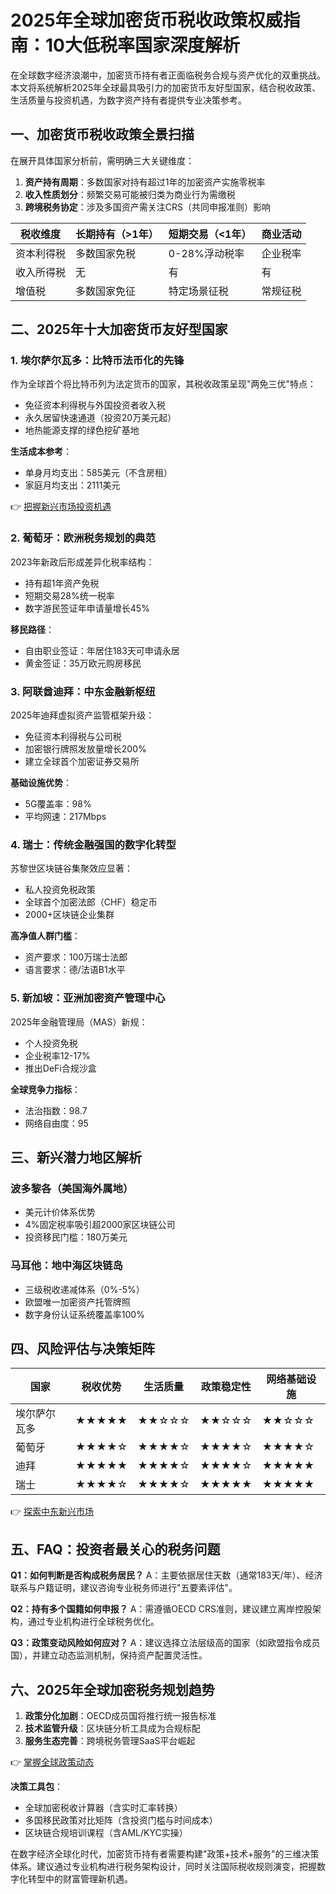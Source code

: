 # 2025年全球加密货币税收政策权威指南：10大低税率国家深度解析

在全球数字经济浪潮中，加密货币持有者正面临税务合规与资产优化的双重挑战。本文将系统解析2025年全球最具吸引力的加密货币友好型国家，结合税收政策、生活质量与投资机遇，为数字资产持有者提供专业决策参考。

## 一、加密货币税收政策全景扫描

在展开具体国家分析前，需明确三大关键维度：
1. **资产持有周期**：多数国家对持有超过1年的加密资产实施零税率
2. **收入性质划分**：频繁交易可能被归类为商业行为需缴税
3. **跨境税务协定**：涉及多国资产需关注CRS（共同申报准则）影响

| 税收维度       | 长期持有（>1年） | 短期交易（<1年） | 商业活动 |
|----------------|------------------|------------------|----------|
| 资本利得税     | 多数国家免税     | 0-28%浮动税率    | 企业税率 |
| 收入所得税     | 无               | 有               | 有       |
| 增值税         | 多数国家免征     | 特定场景征税     | 常规征税 |

## 二、2025年十大加密货币友好型国家

### 1. 埃尔萨尔瓦多：比特币法币化的先锋
作为全球首个将比特币列为法定货币的国家，其税收政策呈现"两免三优"特点：
- 免征资本利得税与外国投资者收入税
- 永久居留快速通道（投资20万美元起）
- 地热能源支撑的绿色挖矿基地

**生活成本参考**：
- 单身月均支出：585美元（不含房租）
- 家庭月均支出：2111美元

👉 [把握新兴市场投资机遇](https://bit.ly/okx_welcome)

### 2. 葡萄牙：欧洲税务规划的典范
2023年新政后形成差异化税率结构：
- 持有超1年资产免税
- 短期交易28%统一税率
- 数字游民签证年申请量增长45%

**移民路径**：
- 自由职业签证：年居住183天可申请永居
- 黄金签证：35万欧元购房移民

### 3. 阿联酋迪拜：中东金融新枢纽
2025年迪拜虚拟资产监管框架升级：
- 免征资本利得税与公司税
- 加密银行牌照发放量增长200%
- 建立全球首个加密证券交易所

**基础设施优势**：
- 5G覆盖率：98%
- 平均网速：217Mbps

### 4. 瑞士：传统金融强国的数字化转型
苏黎世区块链谷集聚效应显著：
- 私人投资免税政策
- 全球首个加密法郎（CHF）稳定币
- 2000+区块链企业集群

**高净值人群门槛**：
- 资产要求：100万瑞士法郎
- 语言要求：德/法语B1水平

### 5. 新加坡：亚洲加密资产管理中心
2025年金融管理局（MAS）新规：
- 个人投资免税
- 企业税率12-17%
- 推出DeFi合规沙盒

**全球竞争力指标**：
- 法治指数：98.7
- 网络自由度：95

## 三、新兴潜力地区解析

### 波多黎各（美国海外属地）
- 美元计价体系优势
- 4%固定税率吸引超2000家区块链公司
- 投资移民门槛：180万美元

### 马耳他：地中海区块链岛
- 三级税收递减体系（0%-5%）
- 欧盟唯一加密资产托管牌照
- 数字身份认证系统覆盖率100%

## 四、风险评估与决策矩阵

| 国家        | 税收优势 | 生活质量 | 政策稳定性 | 网络基础设施 |
|-------------|----------|----------|------------|--------------|
| 埃尔萨尔瓦多 | ★★★★★   | ★★☆☆☆   | ★★☆☆☆     | ★★☆☆☆       |
| 葡萄牙       | ★★★★☆   | ★★★★☆   | ★★★★☆     | ★★★★☆       |
| 迪拜         | ★★★★★   | ★★★★☆   | ★★★★☆     | ★★★★★       |
| 瑞士         | ★★★★☆   | ★★★★☆   | ★★★★★     | ★★★★★       |

👉 [探索中东新兴市场](https://bit.ly/okx_welcome)

## 五、FAQ：投资者最关心的税务问题

**Q1：如何判断是否构成税务居民？**
A：主要依据居住天数（通常183天/年）、经济联系与户籍证明，建议咨询专业税务师进行"五要素评估"。

**Q2：持有多个国籍如何申报？**
A：需遵循OECD CRS准则，建议建立离岸控股架构，通过专业机构进行全球税务优化。

**Q3：政策变动风险如何应对？**
A：建议选择立法层级高的国家（如欧盟指令成员国），并建立动态监测机制，保持资产配置灵活性。

## 六、2025年全球加密税务规划趋势

1. **政策分化加剧**：OECD成员国将推行统一报告标准
2. **技术监管升级**：区块链分析工具成为合规标配
3. **服务生态完善**：跨境税务管理SaaS平台崛起

👉 [掌握全球政策动态](https://bit.ly/okx_welcome)

**决策工具包**：
- 全球加密税收计算器（含实时汇率转换）
- 多国移民政策对比矩阵（含投资门槛与时间成本）
- 区块链合规培训课程（含AML/KYC实操）

在数字经济全球化时代，加密货币持有者需要构建"政策+技术+服务"的三维决策体系。建议通过专业机构进行税务架构设计，同时关注国际税收规则演变，把握数字化转型中的财富管理新机遇。